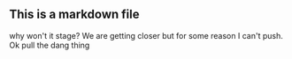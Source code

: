## This is a markdown file
why won't it stage?
We are getting closer but for some reason I can't push.
Ok pull the dang thing